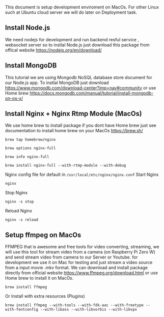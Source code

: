 This document is setup development enviroment on MacOs. For other Linux such at Ubuntu cloud server we will do later on Deployment task.


## Install Node.js

We need nodejs for development and run backend resful service , websocket server so to instlal Node.js just download this package from offical website https://nodejs.org/en/download/
## Install MongoDB 
This tutorial we are using Mongodb NoSQL database store document for our Node.js app. To instlal MongoDB just download https://www.mongodb.com/download-center?jmp=nav#community 
or use Home brew https://docs.mongodb.com/manual/tutorial/install-mongodb-on-os-x/
## Install Nginx + Nginx Rtmp Module (MacOs)
We use home brew to install package if you dont have Home brew just see documentation to install home brew on your MacOs https://brew.sh/ 

```
brew tap homebrew/nginx
```

```
brew options nginx-full

```

```
brew info nginx-full

```

```
brew install nginx-full --with-rtmp-module --with-debug

```

Nginx config file for default in ``` /usr/local/etc/nginx/nginx.conf ```
Start Nginx
```
nginx
```
Stop Nginx
```
nginx -s stop
```
Reload Nginx
```
nginx -s reload
```

## Setup ffmpeg on MacOs 
FFMPEG that is awesome and free tools for video converting, streaming, we will use this tool for stream video from a camera (on Raspberry Pi Zero W) and send stream video from camera to our Server or Youtube. 
for development we use it on Mac for testing and just stream a video source from a input movie .mkv format.
We can download and install package directly from official website https://www.ffmpeg.org/download.html
or use Home brew to install it on MacOs.
```
brew install ffmpeg
```
Or Install with extra resources (Plugins)

```
brew install ffmpeg --with-tools --with-fdk-aac --with-freetype --with-fontconfig --with-libass --with-libvorbis --with-libvpx 

```
